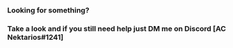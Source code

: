 ### Looking for something?
### Take a look and if you still need help just DM me on Discord [AC Nektarios#1241]

